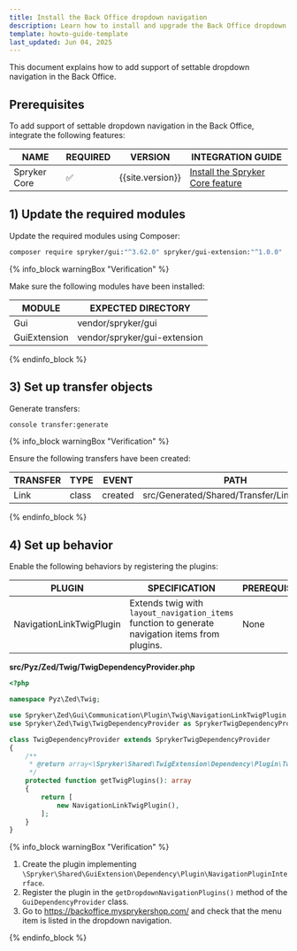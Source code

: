 ```yaml
---
title: Install the Back Office dropdown navigation
description: Learn how to install and upgrade the Back Office dropdown navigation in Spryker Cloud Commerce OS
template: howto-guide-template
last_updated: Jun 04, 2025
---
```


This document explains how to add support of settable dropdown navigation in the Back Office.

## Prerequisites

To add support of settable dropdown navigation in the Back Office, integrate the following features:

| NAME         | REQUIRED   | VERSION          | INTEGRATION  GUIDE                                                                                                                                          |
|--------------|------------|------------------|-------------------------------------------------------------------------------------------------------------------------------------------------------------|
| Spryker Core | &#9989;    | {{site.version}} | [Install the Spryker Core feature](/docs/pbc/all/miscellaneous/{{site.version}}/install-and-upgrade/install-features/install-the-spryker-core-feature.html) |

## 1) Update the required modules

Update the required modules using Composer:

```bash
composer require spryker/gui:"^3.62.0" spryker/gui-extension:"^1.0.0" 
```

{% info_block warningBox "Verification" %}

Make sure the following modules have been installed:

| MODULE       | EXPECTED DIRECTORY           |
|--------------|------------------------------|
| Gui          | vendor/spryker/gui           |
| GuiExtension | vendor/spryker/gui-extension |

{% endinfo_block %}

## 3) Set up transfer objects

Generate transfers:

```bash
console transfer:generate
```

{% info_block warningBox "Verification" %}

Ensure the following transfers have been created:

| TRANSFER | TYPE  | EVENT   | PATH                                       |
|----------|-------|---------|--------------------------------------------|
| Link     | class | created | src/Generated/Shared/Transfer/LinkTransfer |

{% endinfo_block %}


## 4) Set up behavior

Enable the following behaviors by registering the plugins:

| PLUGIN                   | SPECIFICATION                                                                                   | PREREQUISITES | NAMESPACE                                 |
|--------------------------|-------------------------------------------------------------------------------------------------|---------------|-------------------------------------------|
| NavigationLinkTwigPlugin | Extends twig with `layout_navigation_items` function to generate navigation items from plugins. | None          | Spryker\Zed\Gui\Communication\Plugin\Twig |


**src/Pyz/Zed/Twig/TwigDependencyProvider.php**

```php
<?php

namespace Pyz\Zed\Twig;

use Spryker\Zed\Gui\Communication\Plugin\Twig\NavigationLinkTwigPlugin;
use Spryker\Zed\Twig\TwigDependencyProvider as SprykerTwigDependencyProvider;

class TwigDependencyProvider extends SprykerTwigDependencyProvider
{
    /**
     * @return array<\Spryker\Shared\TwigExtension\Dependency\Plugin\TwigPluginInterface>
     */
    protected function getTwigPlugins(): array
    {
        return [
            new NavigationLinkTwigPlugin(),
        ];
    }
}
```

{% info_block warningBox "Verification" %}

1. Create the plugin implementing `\Spryker\Shared\GuiExtension\Dependency\Plugin\NavigationPluginInterface`.
2. Register the plugin in the `getDropdownNavigationPlugins()` method of the `GuiDependencyProvider` class.
3. Go to https://backoffice.mysprykershop.com/ and check that the menu item is listed in the dropdown navigation.

{% endinfo_block %}

